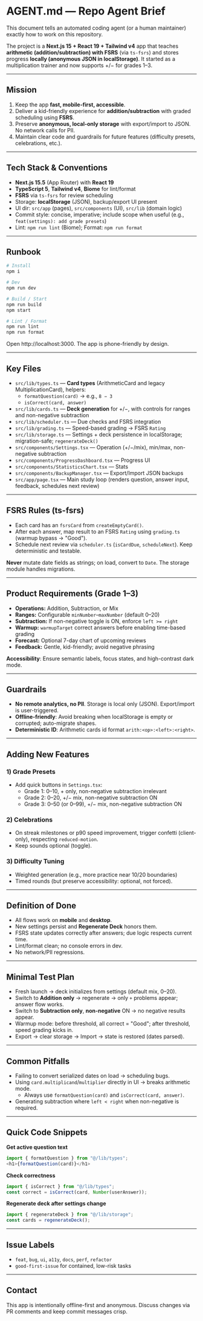 # AGENT.md — Repo Agent Brief

This document tells an automated coding agent (or a human maintainer) exactly how to work on this repository.

The project is a **Next.js 15 + React 19 + Tailwind v4** app that teaches **arithmetic (addition/subtraction) with FSRS** (via `ts-fsrs`) and stores progress **locally (anonymous JSON in localStorage)**. It started as a multiplication trainer and now supports +/− for grades 1–3.

---

## Mission

1. Keep the app **fast, mobile-first, accessible**.
2. Deliver a kid-friendly experience for **addition/subtraction** with graded scheduling using **FSRS**.
3. Preserve **anonymous, local-only storage** with export/import to JSON. No network calls for PII.
4. Maintain clear code and guardrails for future features (difficulty presets, celebrations, etc.).

---

## Tech Stack & Conventions

- **Next.js 15.5** (App Router) with **React 19**
- **TypeScript 5**, **Tailwind v4**, **Biome** for lint/format
- **FSRS** via `ts-fsrs` for review scheduling
- Storage: **localStorage** (JSON), backup/export UI present
- UI dir: `src/app` (pages), `src/components` (UI), `src/lib` (domain logic)
- Commit style: concise, imperative; include scope when useful (e.g., `feat(settings): add grade presets`)
- Lint: `npm run lint` (Biome); Format: `npm run format`

---

## Runbook

```bash
# Install
npm i

# Dev
npm run dev

# Build / Start
npm run build
npm start

# Lint / Format
npm run lint
npm run format
```

Open http://localhost:3000. The app is phone-friendly by design.

---

## Key Files

- `src/lib/types.ts` — **Card types** (ArithmeticCard and legacy MultiplicationCard), helpers:
  - `formatQuestion(card)` → e.g., `8 − 3`
  - `isCorrect(card, answer)`
- `src/lib/cards.ts` — **Deck generation** for +/−, with controls for ranges and non-negative subtraction
- `src/lib/scheduler.ts` — Due checks and FSRS integration
- `src/lib/grading.ts` — Speed-based grading → FSRS `Rating`
- `src/lib/storage.ts` — Settings + deck persistence in localStorage; migration-safe; `regenerateDeck()`
- `src/components/Settings.tsx` — Operation (+/−/mix), min/max, non-negative subtraction
- `src/components/ProgressDashboard.tsx` — Progress UI
- `src/components/StatisticsChart.tsx` — Stats
- `src/components/BackupManager.tsx` — Export/Import JSON backups
- `src/app/page.tsx` — Main study loop (renders question, answer input, feedback, schedules next review)

---

## FSRS Rules (ts-fsrs)

- Each card has an `fsrsCard` from `createEmptyCard()`.
- After each answer, map result to an FSRS `Rating` using `grading.ts` (warmup bypass → "Good").
- Schedule next review via `scheduler.ts` (`isCardDue`, `scheduleNext`). Keep deterministic and testable.

**Never** mutate date fields as strings; on load, convert to `Date`. The storage module handles migrations.

---

## Product Requirements (Grade 1–3)

- **Operations:** Addition, Subtraction, or Mix
- **Ranges:** Configurable `minNumber`–`maxNumber` (default 0–20)
- **Subtraction:** If non-negative toggle is ON, enforce `left >= right`
- **Warmup:** `warmupTarget` correct answers before enabling time-based grading
- **Forecast:** Optional 7-day chart of upcoming reviews
- **Feedback:** Gentle, kid-friendly; avoid negative phrasing

**Accessibility**: Ensure semantic labels, focus states, and high-contrast dark mode.

---

## Guardrails

- **No remote analytics, no PII**. Storage is local only (JSON). Export/import is user-triggered.
- **Offline-friendly**: Avoid breaking when localStorage is empty or corrupted; auto-migrate shapes.
- **Deterministic ID**: Arithmetic cards id format `arith:<op>:<left>:<right>`.

---

## Adding New Features

### 1) Grade Presets
- Add quick buttons in `Settings.tsx`:
  - Grade 1: 0–10, + only, non-negative subtraction irrelevant
  - Grade 2: 0–20, +/− mix, non-negative subtraction ON
  - Grade 3: 0–50 (or 0–99), +/− mix, non-negative subtraction ON

### 2) Celebrations
- On streak milestones or p90 speed improvement, trigger confetti (client-only), respecting `reduced-motion`.
- Keep sounds optional (toggle).

### 3) Difficulty Tuning
- Weighted generation (e.g., more practice near 10/20 boundaries)
- Timed rounds (but preserve accessibility: optional, not forced).

---

## Definition of Done

- All flows work on **mobile** and **desktop**.
- New settings persist and **Regenerate Deck** honors them.
- FSRS state updates correctly after answers; due logic respects current time.
- Lint/format clean; no console errors in dev.
- No network/PII regressions.

---

## Minimal Test Plan

- Fresh launch → deck initializes from settings (default mix, 0–20).
- Switch to **Addition only** → regenerate → only `+` problems appear; answer flow works.
- Switch to **Subtraction only**, **non-negative** ON → no negative results appear.
- Warmup mode: before threshold, all correct = "Good"; after threshold, speed grading kicks in.
- Export → clear storage → Import → state is restored (dates parsed).

---

## Common Pitfalls

- Failing to convert serialized dates on load → scheduling bugs.
- Using `card.multiplicand`/`multiplier` directly in UI → breaks arithmetic mode.
  - Always use `formatQuestion(card)` and `isCorrect(card, answer)`.
- Generating subtraction where `left < right` when non-negative is required.

---

## Quick Code Snippets

**Get active question text**

```ts
import { formatQuestion } from "@/lib/types";
<h1>{formatQuestion(card)}</h1>
```

**Check correctness**

```ts
import { isCorrect } from "@/lib/types";
const correct = isCorrect(card, Number(userAnswer));
```

**Regenerate deck after settings change**

```ts
import { regenerateDeck } from "@/lib/storage";
const cards = regenerateDeck();
```

---

## Issue Labels

- `feat`, `bug`, `ui`, `a11y`, `docs`, `perf`, `refactor`
- `good-first-issue` for contained, low-risk tasks

---

## Contact

This app is intentionally offline-first and anonymous. Discuss changes via PR comments and keep commit messages crisp.

